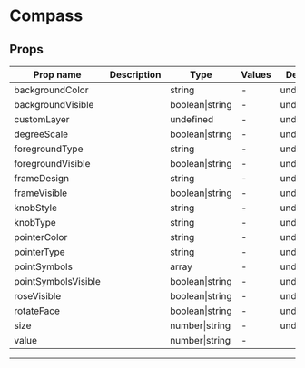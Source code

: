 # Compass

## Props

| Prop name           | Description | Type            | Values | Default   |
| ------------------- | ----------- | --------------- | ------ | --------- |
| backgroundColor     |             | string          | -      | undefined |
| backgroundVisible   |             | boolean\|string | -      | undefined |
| customLayer         |             | undefined       | -      | undefined |
| degreeScale         |             | boolean\|string | -      | undefined |
| foregroundType      |             | string          | -      | undefined |
| foregroundVisible   |             | boolean\|string | -      | undefined |
| frameDesign         |             | string          | -      | undefined |
| frameVisible        |             | boolean\|string | -      | undefined |
| knobStyle           |             | string          | -      | undefined |
| knobType            |             | string          | -      | undefined |
| pointerColor        |             | string          | -      | undefined |
| pointerType         |             | string          | -      | undefined |
| pointSymbols        |             | array           | -      | undefined |
| pointSymbolsVisible |             | boolean\|string | -      | undefined |
| roseVisible         |             | boolean\|string | -      | undefined |
| rotateFace          |             | boolean\|string | -      | undefined |
| size                |             | number\|string  | -      | undefined |
| value               |             | number\|string  | -      |           |

---

